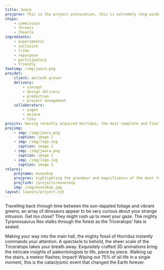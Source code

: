 ```yaml
---
title: Jwara
projprov: This is the project provocation, this is extremely long winded and cleverly written and its just wow
chips: 
    - commission
    - threejs
    - theatre
ingredients:
    - experimental
    - inclusive
    - tribe
    - repurpose
    - participatory
    - friendly
featimg: /img/jwara.png
projdet:
    client: amitesh grover
    delivery:
        - concept
        - design delivery
        - production
        - project management
    collaborators:
        - yugen
        - anjana
        - tinu
projctx: Having recently acquired Horridus, the most complete and finely preserved Triceratops fossil in the world, Melbourne Museum set out to enthrall and connect its visitors to the long extinct world of the Cretaceous, by highlighting the grandeur and magnificence of the most formidable herbivore in history.
projimg:
    - img: /img/jwara.png
      caption: image 1
    - img: /img/logo.svg
      caption: image 2
    - img: /img/jwara.png
      caption: image 1
    - img: /img/logo.svg
      caption: image 2
relproj:
    projname: museskop
    projprov: highlighting the grandeur and magnificence of the most formidable herbivore
    projlink: /projects/museskop
    img: /img/museskop.jpg
layout: layouts/project.njk
---
```


Travelling back through time between the sun-dappled foliage and vibrant greens, an array of dinosaurs appear to be very curious about your strange intrusion. Get too close? They might rush up to meet your gaze. The mighty Tyrannosaurus Rex stalks through the forest as the Triceratops’ fate is sealed.

Making your way into the main hall, the mighty fossil of Horridus instantly commands your attention. A spectacle to behold, the sheer scale of the Triceratops takes your breath away. Exquisitely crafted 3D animations bring the intricate insights of paleontologists to life, piece by piece. Walking up the stairs, a meteor flashes; Impact! Wiping out 75% of all life in a single moment, this is the cataclysmic event that changed the Earth forever.